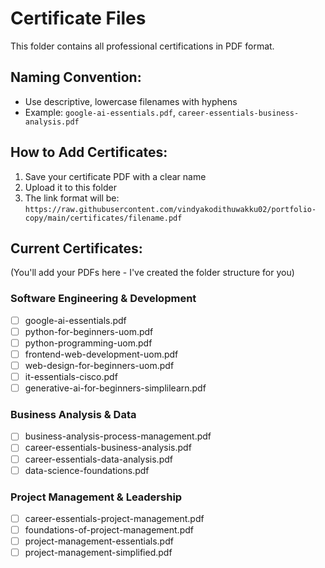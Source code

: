 # Certificate Files

This folder contains all professional certifications in PDF format.

## Naming Convention:
- Use descriptive, lowercase filenames with hyphens
- Example: `google-ai-essentials.pdf`, `career-essentials-business-analysis.pdf`

## How to Add Certificates:
1. Save your certificate PDF with a clear name
2. Upload it to this folder
3. The link format will be: `https://raw.githubusercontent.com/vindyakodithuwakku02/portfolio-copy/main/certificates/filename.pdf`

## Current Certificates:
(You'll add your PDFs here - I've created the folder structure for you)

### Software Engineering & Development
- [ ] google-ai-essentials.pdf
- [ ] python-for-beginners-uom.pdf
- [ ] python-programming-uom.pdf
- [ ] frontend-web-development-uom.pdf
- [ ] web-design-for-beginners-uom.pdf
- [ ] it-essentials-cisco.pdf
- [ ] generative-ai-for-beginners-simplilearn.pdf

### Business Analysis & Data
- [ ] business-analysis-process-management.pdf
- [ ] career-essentials-business-analysis.pdf
- [ ] career-essentials-data-analysis.pdf
- [ ] data-science-foundations.pdf

### Project Management & Leadership
- [ ] career-essentials-project-management.pdf
- [ ] foundations-of-project-management.pdf
- [ ] project-management-essentials.pdf
- [ ] project-management-simplified.pdf
